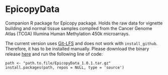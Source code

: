 # EpicopyData

Companion R package for Epicopy package. Holds the raw data for vignette building and normal tissue samples compiled from the Cancer Genome Atlas (TCGA) Illumina Human Methylation 450k microarrays.

The current version uses [Git-LFS](https://git-lfs.github.com/) and does not work with `install_github`. Therefore, it has to be installed manually. Please download the binary release [here](https://github.com/sean-cho/EpicopyData/releases/download/v1.0.1/EpicopyData_1.0.1.tar.gz) and run the following line of code:

```
path <- "path.to.file/EpicopyData_1.0.1.tar.gz"
install.packages(path, repos = NULL, type = 'source')
```